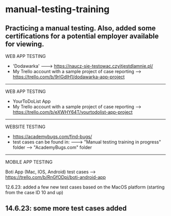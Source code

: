 # manual-testing-training
Practicing a manual testing. Also, added some certifications for a potential employer available for viewing.
------------------------------

WEB APP TESTING

- 'Dodawarka' ---> https://naucz-sie-testowac.czyitjestdlamnie.pl/ 
- My Trello account with a sample project of case reporting --> https://trello.com/b/9rlGdIH1/dodawarka-app-project

--------------------------------------

WEB APP TESTING

- YourToDoList App
- My Trello account with a sample project of case reporting --> https://trello.com/b/eXWHY64T/yourtodolist-app-project

-------------------------------

WEBSITE TESTING

- https://academybugs.com/find-bugs/
- test cases can be found in: ---> "Manual testing training in progress" folder --> "AcademyBugs.com" folder

-----------------------------------------------------

MOBILE APP TESTING

Boti App (Mac, IOS, Android)
test cases --> https://trello.com/b/RnGfODpi/boti-android-app

12.6.23: added a few new test cases based on the MacOS platform (starting from the case ID 10 and up)

14.6.23: some more test cases added
----------------------

